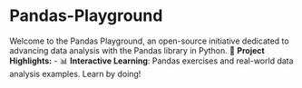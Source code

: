 # Pandas-Playground
Welcome to the Pandas Playground, an open-source initiative dedicated to advancing data analysis with the Pandas library in Python.  🚀 **Project Highlights:**  - 📊 **Interactive Learning**: Pandas exercises and real-world data analysis examples. Learn by doing!
